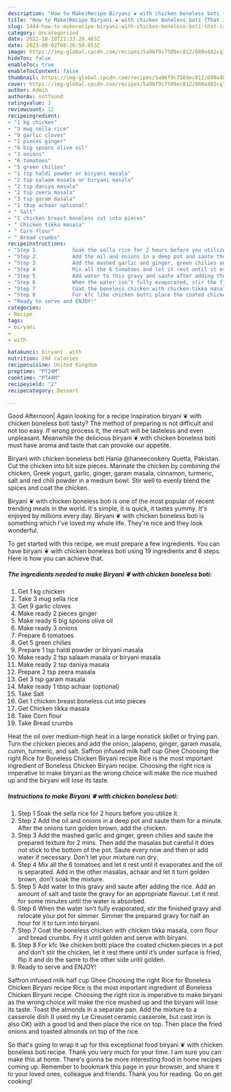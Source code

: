```yaml
---
description: "How to Make|Recipe Biryani ❦ with chicken boneless boti {That is Simple"
title: "How to Make|Recipe Biryani ❦ with chicken boneless boti {That is Simple"
slug: 1444-how-to-makerecipe-biryani-with-chicken-boneless-boti-that-is-simple
category: Uncategorized
date: 2022-10-20T21:33:28.463Z
date: 2023-08-02T08:26:50.053Z
image: https://img-global.cpcdn.com/recipes/5a96f9c7509ec812/680x482cq70/biryani-with-chicken-boneless-boti-recipe-main-photo.jpg
hideToc: false
enableToc: true
enableTocContent: false
thumbnail: https://img-global.cpcdn.com/recipes/5a96f9c7509ec812/680x482cq70/biryani-with-chicken-boneless-boti-recipe-main-photo.jpg
cover: https://img-global.cpcdn.com/recipes/5a96f9c7509ec812/680x482cq70/biryani-with-chicken-boneless-boti-recipe-main-photo.jpg
author: Admin
authorAv: notfound
ratingvalue: 3
reviewcount: 12
recipeingredient:
- "1 kg chicken"
- "3 mug sella rice"
- "9 garlic cloves"
- "2 pieces ginger"
- "6 big spoons olive oil"
- "3 onions"
- "6 tomatoes"
- "5 green chilies"
- "1 tsp haldi powder or biryani masala"
- "2 tsp salaam masala or biryani masala"
- "2 tsp daniya masala"
- "2 tsp zeera masala"
- "3 tsp garam masala"
- "1 tbsp achaar optional"
- " Salt"
- "1 chicken breast boneless cut into pieces"
- " Chicken tikka masala"
- " Corn flour"
- " Bread crumbs"
recipeinstructions:
- "Step 1            Soak the sella rice for 2 hours before you utilize it."
- "Step 2            Add the oil and onions in a deep pot and saute them for a minute. After the onions turn golden brown, add the chicken."
- "Step 3            Add the mashed garlic and ginger, green chilies and saute the prepared texture for 2 mins. Then add the masalas but careful it does not stick to the bottom of the pot. Saute every now and then or add water if necessary. Don’t let your mixture run dry."
- "Step 4            Mix all the 6 tomatoes and let it rest until it evaporates and the oil is separated. Add in the other masalas, achaar and let it turn golden brown, don’t soak the mixture."
- "Step 5            Add water to this gravy and saute after adding the rice. Add an amount of salt and taste the gravy for an appropriate flavour. Let it rest for some minutes until the water is absorbed."
- "Step 6            When the water isn’t fully evaporated, stir the finished gravy and relocate your pot for simmer. Simmer the prepared gravy for half an hour for it to turn into biryani."
- "Step 7            Coat the boneless chicken with chicken tikka masala, corn flour and bread crumbs. Fry it until golden and serve with biryani."
- "Step 8            For kfc like chicken botti place the coated chicken pieces in a pot and don’t stir the chicken, let it rest there until it’s under surface is fried, flip it and do the same to the other side until golden."
- "Ready to serve and ENJOY!"
categories:
- Recipe
tags:
- biryani
- 
- with

katakunci: biryani  with 
nutrition: 294 calories
recipecuisine: United Kingdom
preptime: "PT24M"
cooktime: "PT44M"
recipeyield: "2"
recipecategory: Dessert

---
```



Good Afternoon| Again looking for a recipe inspiration biryani ❦ with chicken boneless boti tasty? The method of preparing is not difficult and not too easy. If wrong process it, the result will be tasteless and even unpleasant. Meanwhile the delicious biryani ❦ with chicken boneless boti must have aroma and taste that can provoke our appetite.





Biryani with chicken boneless boti Hania @haneecookery Quetta, Pakistan. Cut the chicken into bit size pieces. Marinate the chicken by combining the chicken, Greek yogurt, garlic, ginger, garam masala, cinnamon, turmeric, salt and red chili powder in a medium bowl. Stir well to evenly blend the spices and coat the chicken.

Biryani ❦ with chicken boneless boti is one of the most popular of recent trending meals in the world. It's simple, it is quick, it tastes yummy. It's enjoyed by millions every day. Biryani ❦ with chicken boneless boti is something which I've loved my whole life. They're nice and they look wonderful.


To get started with this recipe, we must prepare a few ingredients. You can have biryani ❦ with chicken boneless boti using 19 ingredients and 8 steps. Here is how you can achieve that.

<!--inarticleads1-->

##### The ingredients needed to make Biryani ❦ with chicken boneless boti:

1. Get 1 kg chicken
1. Take 3 mug sella rice
1. Get 9 garlic cloves
1. Make ready 2 pieces ginger
1. Make ready 6 big spoons olive oil
1. Make ready 3 onions
1. Prepare 6 tomatoes
1. Get 5 green chilies
1. Prepare 1 tsp haldi powder or biryani masala
1. Make ready 2 tsp salaam masala or biryani masala
1. Make ready 2 tsp daniya masala
1. Prepare 2 tsp zeera masala
1. Get 3 tsp garam masala
1. Make ready 1 tbsp achaar (optional)
1. Take  Salt
1. Get 1 chicken breast boneless cut into pieces
1. Get  Chicken tikka masala
1. Take  Corn flour
1. Take  Bread crumbs


Heat the oil over medium-high heat in a large nonstick skillet or frying pan. Turn the chicken pieces and add the onion, jalapeno, ginger, garam masala, cumin, turmeric, and salt. Saffron infused milk half cup Ghee Choosing the right Rice for Boneless Chicken Biryani recipe Rice is the most important ingredient of Boneless Chicken Biryani recipe. Choosing the right rice is imperative to make biryani as the wrong choice will make the rice mushed up and the biryani will lose its taste. 

<!--inarticleads2-->

##### Instructions to make Biryani ❦ with chicken boneless boti:

1. Step 1            Soak the sella rice for 2 hours before you utilize it.
1. Step 2            Add the oil and onions in a deep pot and saute them for a minute. After the onions turn golden brown, add the chicken.
1. Step 3            Add the mashed garlic and ginger, green chilies and saute the prepared texture for 2 mins. Then add the masalas but careful it does not stick to the bottom of the pot. Saute every now and then or add water if necessary. Don’t let your mixture run dry.
1. Step 4            Mix all the 6 tomatoes and let it rest until it evaporates and the oil is separated. Add in the other masalas, achaar and let it turn golden brown, don’t soak the mixture.
1. Step 5            Add water to this gravy and saute after adding the rice. Add an amount of salt and taste the gravy for an appropriate flavour. Let it rest for some minutes until the water is absorbed.
1. Step 6            When the water isn’t fully evaporated, stir the finished gravy and relocate your pot for simmer. Simmer the prepared gravy for half an hour for it to turn into biryani.
1. Step 7            Coat the boneless chicken with chicken tikka masala, corn flour and bread crumbs. Fry it until golden and serve with biryani.
1. Step 8            For kfc like chicken botti place the coated chicken pieces in a pot and don’t stir the chicken, let it rest there until it’s under surface is fried, flip it and do the same to the other side until golden.
1. Ready to serve and ENJOY!

Saffron infused milk half cup Ghee Choosing the right Rice for Boneless Chicken Biryani recipe Rice is the most important ingredient of Boneless Chicken Biryani recipe. Choosing the right rice is imperative to make biryani as the wrong choice will make the rice mushed up and the biryani will lose its taste. Toast the almonds in a separate pan. Add the mixture to a casserole dish (I used my Le Creuset ceramic casserole, but cast iron is also OK) with a good lid and then place the rice on top. Then place the fried onions and toasted almonds on top of the rice. 

So that's going to wrap it up for this exceptional food biryani ❦ with chicken boneless boti recipe. Thank you very much for your time. I am sure you can make this at home. There's gonna be more interesting food in home recipes coming up. Remember to bookmark this page in your browser, and share it to your loved ones, colleague and friends. Thank you for reading. Go on get cooking!
